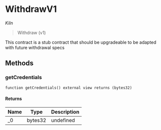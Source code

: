 # WithdrawV1

*Kiln*

> Withdraw (v1)

This contract is a stub contract that should be upgradeable to be adapted with future withdrawal specs



## Methods

### getCredentials

```solidity
function getCredentials() external view returns (bytes32)
```






#### Returns

| Name | Type | Description |
|---|---|---|
| _0 | bytes32 | undefined |





